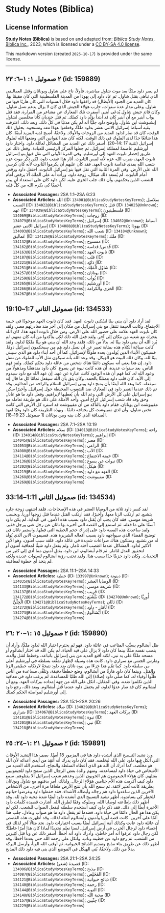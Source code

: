 # Study Notes (Biblica)

## License Information

**Study Notes (Biblica)** is based on and adapted from: _Biblica Study Notes_, [Biblica Inc.](https://www.biblica.com/), 2023, which is licensed under a [CC BY-SA 4.0 license](https://creativecommons.org/licenses/by-sa/4.0/legalcode.en).

This markdown version (created `2025-10-17`) is provided under the same license.



--------------------------------

## ٢ صموئيل ١: ١–٦: ٢٣ (id: 159889)

لم يصر داود ملكًا بعد موت شاول مباشرة. فأولاً، ناح على شاول ويوناثان وقتل العماليقي الذي تباهى بقتل شاول. ثم عاد داود إلى يهوذا من المدينة الفلسطينية التي كان مقيمًا بها. كان العديد من الجنود (الأبطال) قد رافقوا داود خلال السنوات التي كان هاربًا فيها من شاول. وعلى مدار عدة سنوات، حارب هؤلاء الجيش الذي كان لا يزال يدعم نسل شاول. وكان قائد جيش شاول يُدعَى أبنير. أسفرت تلك المعارك عن مشاعر من المرارة. فقد قتل يوآب أبنير مع أن أبنير كان قد ابتدأ يؤيِّد داود كملك. ثم قتل جنديان كانا مخلصين لشاول إيشبوشث ابن شاول. وأوضح داود جليًّا أنه لم يكن مذنبًا في كلِّ ذلك. وبعد ذلك، اعترفت بقية أسباط إسرائيل الاثني عشر بداود ملكًا، وقطعوا عهدًا معه ومسحوه. بحلول ذلك الوقت، كان قد صار لداود العديد من الزوجات والأولاد. ولاحقًا، أصبح لديه المزيد أيضًا. كان هذا شائعًا جدًا لدى الملوك في ذلك الوقت، لكنه كان ضد القوانين التي وضعها الله لملوك إسرائيل (تثنية 17 :14–20\). أسفر ذلك عن العديد من المشاكل لعائلة داود. واختار داود أورشليم عاصمةً لمملكة إسرائيل، ثم جعلها المركز الرئيسي للعبادة. وفعل ذلك عن طريق إحضار تابوت العهد إلى أورشليم. وفي المرة الأولى التي نقل فيها بنو إسرائيل تابوت العهد، ضرب الله عزة لأنه لمس التابوت. أثار هذا غضب داود، لكن ذكَّر موت عزة شعب الله بمدى قداسة تابوت العهد. فقد كان عليهم أن يكرموا التابوت لأنه كان كرسي الله على الأرض. وفي المرة الثانية التي نقل فيها بنو إسرائيل التابوت، احتفل داود ورقص أمام التابوت. لم يُسعد ذلك ميكال، زوجة داود، ورأت أنه على الملك ألا يرقص أمام الشعب الذين يحكمهم، وأن ذلك جلب الخزي عليه. لكن داود كان على استعداد أن يبدو أحمقًا كي يكرم الله من كلِّ قلبه.

* **Associated Passages:** 2SA 1:1–2SA 6:23
* **Associated Articles:** الله (ID: `134001@BiblicaStudyNotesKeyTerms`); سلاسل النسب (ID: `134022@BiblicaStudyNotesKeyTerms`); قتل (ID: `134025@Unknown`); عهد (ID: `134039@BiblicaStudyNotesKeyTerms`); فلسطينيون (ID: `134069@BiblicaStudyNotesKeyTerms`); زوجات (ID: `134079@BiblicaStudyNotesKeyTerms`); إسرائيل (ID: `134082@Unknown`); أسباط إسرائيل الاثنى عشر (ID: `134088@BiblicaStudyNotesKeyTerms`); يهوذا (ID: `134093@BiblicaStudyNotesKeyTerms`); شعب الله (ID: `134104@Unknown`); عَماليق (ID: `134126@BiblicaStudyNotesKeyTerms`); ملك (ID: `134132@BiblicaStudyNotesKeyTerms`); ممسوح (ID: `134162@BiblicaStudyNotesKeyTerms`); قُدس/ قداسة (ID: `134163@BiblicaStudyNotesKeyTerms`); تابوت العهد (ID: `134187@BiblicaStudyNotesKeyTerms`); قلب (ID: `134221@BiblicaStudyNotesKeyTerms`); دَاوُد (ID: `134251@BiblicaStudyNotesKeyTerms`); شَاوُل الْمَلِك (ID: `134257@BiblicaStudyNotesKeyTerms`); يوناثان (ID: `134259@BiblicaStudyNotesKeyTerms`); يُوآب (ID: `134265@BiblicaStudyNotesKeyTerms`); أورشليم (ID: `134266@BiblicaStudyNotesKeyTerms`); الخزي والكرامة (ID: `134267@BiblicaStudyNotesKeyTerms`)

## صموئيل الثاني 1:7–19:10 (id: 134533)

لقد أراد داود أن يبني بيتًا لسُكني تابوت العهد. فقد كان تابوت العهد موجودًا في خيمة الاجتماع. وكانت الخيمة تتنقل مع بني إسرائيل من مكان إلى آخر منذ مغادرتهم مصر. ولقد كان تابوت العهد علامة على حضور الله على الأرض. ومن خلال تابوت العهد هذا، كان الله يتحرك مع شعبه من مكان إلى آخر. ولقد فعل الله ذلك لكي يتأكدوا من أنه كان معهم. لم يُرد الله أن يبني داود بيتًا له. بدلاً من ذلك، فلقد وعد الله أن يبني هو بيتًا ملكيًا لداود. ولقد كانت صياغة الكلام هذه بمثابة تعبير عن أن نسل داود هم من سيحكمون إسرائيل دومًا. فسيكون الأبناء الذين يُولدون بعده ملوكًا لإسرائيل. كما أن أحد أبناء داود هو الذي سيبني بيتًا لله. وكان ذلك البيت هو الهيكل. وقد وعد الله بأنه سيكون مثل الأب للملوك من نسل داود. إن هذا يعني أنه سيكون دائمًا هناك شخص من عائلة داود يحكم كملك. ولقد فهم الناس، بعد سنوات عديدة، أن هذه كانت نبوة عن يسوع. كان داود مندهشًا ومذهولًا من وعود الله له. كما فهم أن هذه الوعود كانت عبارة عن عهد. إن عهد الله مع داود سيدوم إلى الأبد. كان قلب داود ممتلئًا بالحمد. وكان يثق بأن الله سيفعل تمامًا كل ما قال إنه سيفعله. كما وعد الله أيضًا بأن يمنح داود وبني إسرائيل السلام والراحة من أعدائهم. وقد تم ذلك عندما انتصر داود في المعارك ضد الشعوب المحيطة حول إسرائيل. وأخيرًا سكن بنو إسرائيل على كل الأرض التي وعد الله بأن يُعطيها لإبراهيم. وفعل داود ما هو عادل وحق وقد قاد شعب إسرائيل كراع أمين. وأحد الأمثلة على ذلك هو طريقة تعامله مع مفيبوشث ابن يوناثان. فقام داود بالتأكد من أن مفيبوشث قد استرد كل الأرض التي كانت تخص شاول، وأن لدي مفيبوشث كل يحتاجه دائمًا . وبهذه الطريقة كان داود وفيًا لعهد الصداقة الذي كان بينه وبين يوناثان (1 صموئيل 16:23–18\).

* **Associated Passages:** 2SA 7:1–2SA 10:19
* **Associated Articles:** سلام (ID: `134013@BiblicaStudyNotesKeyTerms`); راحة (ID: `134014@BiblicaStudyNotesKeyTerms`); إبراهيم (ID: `134045@BiblicaStudyNotesKeyTerms`); مصر (ID: `134053@BiblicaStudyNotesKeyTerms`); الراعي (ID: `134080@BiblicaStudyNotesKeyTerms`); الآب (ID: `134114@BiblicaStudyNotesKeyTerms`); خيمة الاجتماع (ID: `134136@BiblicaStudyNotesKeyTerms`); نبوات عن يسوع (ID: `134202@BiblicaStudyNotesKeyTerms`); هيكل (ID: `134219@BiblicaStudyNotesKeyTerms`); العهد مع داود (ID: `134268@BiblicaStudyNotesKeyTerms`); مفيبوشث (ID: `134269@BiblicaStudyNotesKeyTerms`)

## صموئيل الثاني 1:11–33:14 (id: 134534)

لقد كسر داود ثلاثة من الوصايا العشر في هذه الإصحاحات. فلقد اشتهى زوجة جاره بثشبع. ثم ارتكب الزنا معها. وأخيرًا، فقد ارتكب القتل عندما قتل زوجها أوريا. وبحسب شريعة موسى، فقد كان يجب أن يُقتل داود بسبب هذه الأمور. في البداية، لم يكن داود آسفًا على ما فعله. ثم استمع إلى القصة التي أخبره بها ناثان عن رجل غني ورجل فقير. ولقد ساعدت هذه القصة داود على إدراك حجم الخطية التي فعلها. واستمر ناثان في توضيح القضاء الذي سيواجهه داود بسبب أفعاله الشريرة هذه. فسيموت الابن الذي يُولد له من بثشبع. وستكون هناك صراعات شديدة في عائلة داود. فلقد سبب آمنون، وهو الابن الأكبر لداود، المشاكل عندما اغتصب أخته ثامار. ولم يفعل داود شيئًا لمعاقبة آمنون أو لتحقيق العدل لثامار. ثم قام أبشالوم، ابن داود، بقتل آمنون مما أدي إلي كثير من التحديات. وكان داود حزينًا جدًا بسبب هذا. ولقد تجنب رؤية أبشالوم لسنوات عديدة ولكنه لم يتخذ أي خطوة لمعاقبته.

* **Associated Passages:** 2SA 11:1–2SA 14:33
* **Associated Articles:** خطية (ID: `133997@Unknown`); دينونة (ID: `134035@BiblicaStudyNotesKeyTerms`); الوصايا العشر (ID: `134133@BiblicaStudyNotesKeyTerms`); شريعة موسي (ID: `134137@BiblicaStudyNotesKeyTerms`); قَرِيب (ID: `134172@BiblicaStudyNotesKeyTerms`); بَثْشَبَع (ID: `134270@Unknown`); أُورِيَّا الْحِثِّيُّ (ID: `134271@BiblicaStudyNotesKeyTerms`); نَاثَان (ID: `134272@BiblicaStudyNotesKeyTerms`); ثَامَار - داود (ID: `134273@BiblicaStudyNotesKeyTerms`); أَبْشَالُومُ (ID: `134274@BiblicaStudyNotesKeyTerms`)

## ٢ صموئيل ١٥ :١–٢٠ :٢٦ (id: 159890)

ظل أبشالوم يسبِّب المتاعب في عائلة داود. فهو لم يحترم اختيار الله لداود ملكًا، وأراد أن ينصب نفسه ملكًا بينما كان داود لا يزال على قيد الحياة. لم يكن الله قد اختار أبشالوم أو مسحه ملكًا على يد نبي، لكنه أقنع العديد من بني إسرائيل باتباعه، وخطط لقتل والده، ومارس الجنس مع سراري داود. كانت هذه وسيلة لإظهار تمتُّعه بسلطة في أورشليم أعلى من سلطة داود. كما تمَّم هذا جزءًا من نبوة ناثان ضد داود نتيجةً لارتكابه خطيتي الزنا والقتل. وبينما كان داود هاربًا من أبشالوم، وضع خططًا دقيقة، وتلقَّى مساعدة من أناس ظلُّوا أوفياء له. كما صلَّى داود (صلاة) إلى الله طلبًا للمساعدة. لم يرغب داود في معاقبة الذين تكلموا ضده، وفي المقابل، اتكل على الله من جهة إمداده ببركات العهد. ومع أن أبشالوم كان قد صار عدوًا لداود، لم يحتفل داود عندما قُتل أبشالوم. وبعد ذلك، رجع داود إلى أورشليم لمواصلة الحكم كملك.

* **Associated Passages:** 2SA 15:1–2SA 20:26
* **Associated Articles:** صلاة (ID: `134029@BiblicaStudyNotesKeyTerms`); سَراري (ID: `134067@BiblicaStudyNotesKeyTerms`); بركات العهد (ID: `134181@BiblicaStudyNotesKeyTerms`); نبوة (ID: `134201@BiblicaStudyNotesKeyTerms`); نبي (ID: `134218@BiblicaStudyNotesKeyTerms`)

## ٢ صموئيل ٢١ :١–٢٤: ٢٥ (id: 159891)

ورد نشيد التسبيح الذي أنشده داود هنا في المزمور 18 أيضًا. يصف هذا النشيد الأوقات التي اتكل فيها داود على الله ليخلصه. فقد كان داود يدرك أنه أُنقِذ من أيدي أعدائه لأن الله هو مخلِّصه. كما أدرك أن الله هو الذي أعطاه السلطة والنجاح. استخدم الله العديد من الأشخاص في حياة داود لمساعدته، ومنهم والدة بعض الرجال الذين سمح داود للجبعونيين بقتلهم. كان هؤلاء الجبعونيون هم الحويون الذين وعدهم شعب إسرائيل ألا يقتلوهم. سمع داود كيف أكرمت هذه الأم جثامين هؤلاء الرجال. ولذلك، أمر بدفنهم مع شاول ويوناثان بطريقة كانت تُعتبر لائقة. ثم سمح الله بأن تنتج الأرض طعامًا مرة أخرى. من الأشخاص الآخرين الذين ساعدوا داود هم رجاله وأبطاله الأشداء. فقد حفظوا داود وعرضوا حياتهم للخطر كي يساندوه. أظهر نشيد التسبيح الذي أنشده داود أيضًا شدة محبة داود لله. وقد أظهر ذلك بإطاعته لوصايا الله، وسلوكه وفقًا لطرق الله. أشارت قصيدة كلمات داود الأخيرة أيضًا إلى ذلك. فقد ذكر داود كيف استخدم سلطته ليفعل الصواب للشعب. لكن لم يكن هذا هو الحال دائمًا في حياة داود. فعندما لم يفعل داود ما هو صواب وعادل، جلب هذا ألمًا على آخرين. كانت قصة أوريا وأمنون وأبشالوم أمثلة لذلك. وقد أظهرت هذه القصص أن عائلة داود عانت وكذلك أمة إسرائيل أيضًا بسبب اختيارات داود. نجد مثالًا آخر لذلك في إحصاء داود لرجال الحرب في أرض إسرائيل. لسنا نعلم تحديدًا لماذا كان هذا أمرًا خاطئًا؛ لكن رجال داود عرفوا أنه أمر خاطئ، وأدرك داود أنه أخطأ. أسفر ذلك عن وبأ قتل كثيرين من الشعب. ثم رجع داود عن خطيته وتاب، واتكل على رحمة الله حتى بعدما أخطأ. وقد أظهر ذلك عن طريق بناء مذبح وتقديم الذبائح الحيوانية. ثم أوقف الله الوبأ، وأرسل البركة بدلاً من ذلك. ولاحقًا، بُني الهيكل في الموضع الذي بنى فيه داود ذلك المذبح.

* **Associated Passages:** 2SA 21:1–2SA 24:25
* **Associated Articles:** قصيدة (شعر) (ID: `134006@BiblicaStudyNotesKeyTerms`); مذبح (ID: `134087@BiblicaStudyNotesKeyTerms`); المُخَلِص (ID: `134121@BiblicaStudyNotesKeyTerms`); ذبائح حيوانية (ID: `134140@BiblicaStudyNotesKeyTerms`); رحمة (ID: `134144@BiblicaStudyNotesKeyTerms`); التوبة (ID: `134148@BiblicaStudyNotesKeyTerms`); محبة الله (ID: `134157@BiblicaStudyNotesKeyTerms`); حِثّيين (ID: `134229@BiblicaStudyNotesKeyTerms`)

